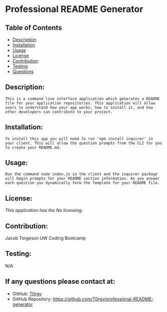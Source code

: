 # Professional README Generator 

  ## Table of Contents
  - [Description](#description)
  - [Installation](#installation)
  - [Usage](#usage)
  - [License](#license)
  - [Contribution](#contribution)
  - [Testing](#testing)
  - [Questions](#questions)

  ## Description:
    This is a command line interface application which generates a README file for your application repositories. This application will allow users to understand how your app works, how to install it, and how other developers can contribute to your project.

  ## Installation:
    To install this app you will need to run 'npm install inquirer' in your client. This will allow the question prompts from the CLI for you to create your README.md.


  ## Usage:
    Run the command node index.js in the client and the inquirer package will begin prompts for your README section information. As you answer each question you dynamically form the Template for your README file. 


  ## License:
  _This application has the No licensing._
  

  ## Contribution:
  Jacob Torgeson
  UW Coding Bootcamp

  ## Testing:
  N/A

  ## If any questions please contact at:
  - GitHub: [T0rgy](https://github.com/t0rgy)
  - GitHub Repository: https://github.com/T0rgy/professional-README-generator



